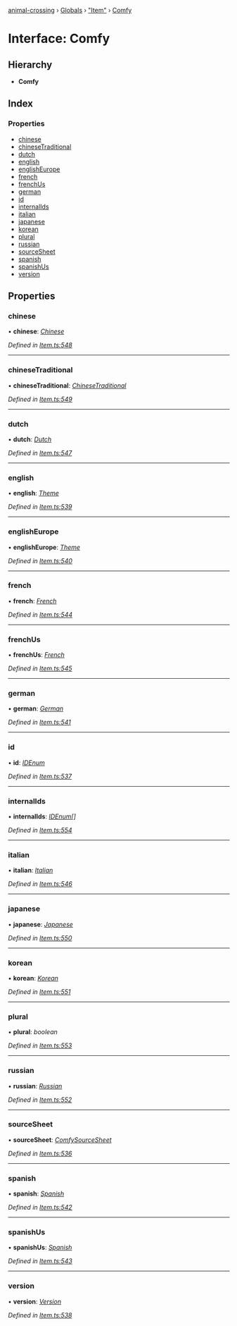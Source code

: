 [animal-crossing](../README.md) › [Globals](../globals.md) › ["Item"](../modules/_item_.md) › [Comfy](_item_.comfy.md)

# Interface: Comfy

## Hierarchy

* **Comfy**

## Index

### Properties

* [chinese](_item_.comfy.md#chinese)
* [chineseTraditional](_item_.comfy.md#chinesetraditional)
* [dutch](_item_.comfy.md#dutch)
* [english](_item_.comfy.md#english)
* [englishEurope](_item_.comfy.md#englisheurope)
* [french](_item_.comfy.md#french)
* [frenchUs](_item_.comfy.md#frenchus)
* [german](_item_.comfy.md#german)
* [id](_item_.comfy.md#id)
* [internalIds](_item_.comfy.md#internalids)
* [italian](_item_.comfy.md#italian)
* [japanese](_item_.comfy.md#japanese)
* [korean](_item_.comfy.md#korean)
* [plural](_item_.comfy.md#plural)
* [russian](_item_.comfy.md#russian)
* [sourceSheet](_item_.comfy.md#sourcesheet)
* [spanish](_item_.comfy.md#spanish)
* [spanishUs](_item_.comfy.md#spanishus)
* [version](_item_.comfy.md#version)

## Properties

###  chinese

• **chinese**: *[Chinese](../enums/_item_.chinese.md)*

*Defined in [Item.ts:548](https://github.com/Norviah/animal-crossing/blob/da8caaf/module/types/Item.ts#L548)*

___

###  chineseTraditional

• **chineseTraditional**: *[ChineseTraditional](../enums/_item_.chinesetraditional.md)*

*Defined in [Item.ts:549](https://github.com/Norviah/animal-crossing/blob/da8caaf/module/types/Item.ts#L549)*

___

###  dutch

• **dutch**: *[Dutch](../enums/_item_.dutch.md)*

*Defined in [Item.ts:547](https://github.com/Norviah/animal-crossing/blob/da8caaf/module/types/Item.ts#L547)*

___

###  english

• **english**: *[Theme](../enums/_item_.theme.md)*

*Defined in [Item.ts:539](https://github.com/Norviah/animal-crossing/blob/da8caaf/module/types/Item.ts#L539)*

___

###  englishEurope

• **englishEurope**: *[Theme](../enums/_item_.theme.md)*

*Defined in [Item.ts:540](https://github.com/Norviah/animal-crossing/blob/da8caaf/module/types/Item.ts#L540)*

___

###  french

• **french**: *[French](../enums/_item_.french.md)*

*Defined in [Item.ts:544](https://github.com/Norviah/animal-crossing/blob/da8caaf/module/types/Item.ts#L544)*

___

###  frenchUs

• **frenchUs**: *[French](../enums/_item_.french.md)*

*Defined in [Item.ts:545](https://github.com/Norviah/animal-crossing/blob/da8caaf/module/types/Item.ts#L545)*

___

###  german

• **german**: *[German](../enums/_item_.german.md)*

*Defined in [Item.ts:541](https://github.com/Norviah/animal-crossing/blob/da8caaf/module/types/Item.ts#L541)*

___

###  id

• **id**: *[IDEnum](../enums/_item_.idenum.md)*

*Defined in [Item.ts:537](https://github.com/Norviah/animal-crossing/blob/da8caaf/module/types/Item.ts#L537)*

___

###  internalIds

• **internalIds**: *[IDEnum](../enums/_item_.idenum.md)[]*

*Defined in [Item.ts:554](https://github.com/Norviah/animal-crossing/blob/da8caaf/module/types/Item.ts#L554)*

___

###  italian

• **italian**: *[Italian](../enums/_item_.italian.md)*

*Defined in [Item.ts:546](https://github.com/Norviah/animal-crossing/blob/da8caaf/module/types/Item.ts#L546)*

___

###  japanese

• **japanese**: *[Japanese](../enums/_item_.japanese.md)*

*Defined in [Item.ts:550](https://github.com/Norviah/animal-crossing/blob/da8caaf/module/types/Item.ts#L550)*

___

###  korean

• **korean**: *[Korean](../enums/_item_.korean.md)*

*Defined in [Item.ts:551](https://github.com/Norviah/animal-crossing/blob/da8caaf/module/types/Item.ts#L551)*

___

###  plural

• **plural**: *boolean*

*Defined in [Item.ts:553](https://github.com/Norviah/animal-crossing/blob/da8caaf/module/types/Item.ts#L553)*

___

###  russian

• **russian**: *[Russian](../enums/_item_.russian.md)*

*Defined in [Item.ts:552](https://github.com/Norviah/animal-crossing/blob/da8caaf/module/types/Item.ts#L552)*

___

###  sourceSheet

• **sourceSheet**: *[ComfySourceSheet](../enums/_item_.comfysourcesheet.md)*

*Defined in [Item.ts:536](https://github.com/Norviah/animal-crossing/blob/da8caaf/module/types/Item.ts#L536)*

___

###  spanish

• **spanish**: *[Spanish](../enums/_item_.spanish.md)*

*Defined in [Item.ts:542](https://github.com/Norviah/animal-crossing/blob/da8caaf/module/types/Item.ts#L542)*

___

###  spanishUs

• **spanishUs**: *[Spanish](../enums/_item_.spanish.md)*

*Defined in [Item.ts:543](https://github.com/Norviah/animal-crossing/blob/da8caaf/module/types/Item.ts#L543)*

___

###  version

• **version**: *[Version](../enums/_item_.version.md)*

*Defined in [Item.ts:538](https://github.com/Norviah/animal-crossing/blob/da8caaf/module/types/Item.ts#L538)*
